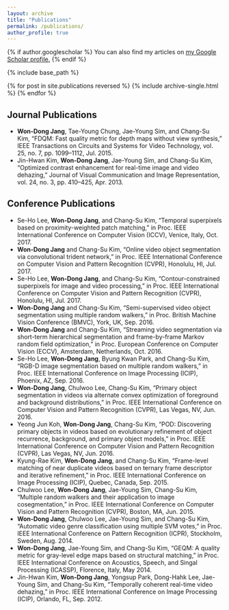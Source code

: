 ```yaml
---
layout: archive
title: "Publications"
permalink: /publications/
author_profile: true
---
```


{% if author.googlescholar %}
  You can also find my articles on <u><a href="{{author.googlescholar}}">my Google Scholar profile</a>.</u>
{% endif %}

{% include base_path %}

{% for post in site.publications reversed %}
  {% include archive-single.html %}
{% endfor %}



Journal Publications
------
* **Won-Dong Jang**, Tae-Young Chung, Jae-Young Sim, and Chang-Su Kim, “FDQM: Fast quality metric for depth maps without view synthesis,” IEEE Transactions on Circuits and Systems for Video Technology, vol. 25, no. 7, pp. 1099–1112, Jul. 2015.
* Jin-Hwan Kim, **Won-Dong Jang**, Jae-Young Sim, and Chang-Su Kim, “Optimized contrast enhancement for real-time image and video dehazing,” Journal of Visual Communication and Image Representation, vol. 24, no. 3, pp. 410–425, Apr. 2013.

Conference Publications
------
* Se-Ho Lee, **Won-Dong Jang**, and Chang-Su Kim, “Temporal superpixels based on proximity-weighted patch matching,” in Proc. IEEE International Conference on Computer Vision (ICCV), Venice, Italy, Oct. 2017. 
* **Won-Dong Jang** and Chang-Su Kim, “Online video object segmentation via convolutional trident network,” in Proc. IEEE International Conference on Computer Vision and Pattern Recognition (CVPR), Honolulu, HI, Jul. 2017.
* Se-Ho Lee, **Won-Dong Jang**, and Chang-Su Kim, “Contour-constrained superpixels for image and video processing,” in Proc. IEEE International Conference on Computer Vision and Pattern Recognition (CVPR), Honolulu, HI, Jul. 2017.
* **Won-Dong Jang** and Chang-Su Kim, “Semi-supervised video object segmentation using multiple random walkers,” in Proc. British Machine Vision Conference (BMVC), York, UK, Sep. 2016.
* **Won-Dong Jang** and Chang-Su Kim, “Streaming video segmentation via short-term hierarchical segmentation and frame-by-frame Markov random field optimization,” in Proc. European Conference on Computer Vision (ECCV), Amsterdam, Netherlands, Oct. 2016.
* Se-Ho Lee, **Won-Dong Jang**, Byung Kwan Park, and Chang-Su Kim, “RGB-D image segmentation based on multiple random walkers,” in Proc. IEEE International Conference on Image Processing (ICIP), Phoenix, AZ, Sep. 2016. 
* **Won-Dong Jang**, Chulwoo Lee, Chang-Su Kim, “Primary object segmentation in videos via alternate convex optimization of foreground and background distributions,” in Proc. IEEE International Conference on Computer Vision and Pattern Recognition (CVPR), Las Vegas, NV, Jun. 2016.
* Yeong Jun Koh, **Won-Dong Jang**, Chang-Su Kim, “POD: Discovering primary objects in videos based on evolutionary refinement of object recurrence, background, and primary object models,” in Proc. IEEE International Conference on Computer Vision and Pattern Recognition (CVPR), Las Vegas, NV, Jun. 2016.
* Kyung-Rae Kim, **Won-Dong Jang**, and Chang-Su Kim, “Frame-level matching of near duplicate videos based on ternary frame descriptor and iterative refinement,” in Proc. IEEE International Conference on Image Processing (ICIP), Quebec, Canada, Sep. 2015.
* Chulwoo Lee, **Won-Dong Jang**, Jae-Young Sim, Chang-Su Kim, “Multiple random walkers and their application to image cosegmentation,” in Proc. IEEE International Conference on Computer Vision and Pattern Recognition (CVPR), Boston, MA, Jun. 2015.
* **Won-Dong Jang**, Chulwoo Lee, Jae-Young Sim, and Chang-Su Kim, “Automatic video genre classification using multiple SVM votes,” in Proc. IEEE International Conference on Pattern Recognition (ICPR), Stockholm, Sweden, Aug. 2014.
* **Won-Dong Jang**, Jae-Young Sim, and Chang-Su Kim, “GEQM: A quality metric for gray-level edge maps based on structural matching,” in Proc. IEEE International Conference on Acoustics, Speech, and Singal Processing (ICASSP), Florence, Italy, May 2014.
* Jin-Hwan Kim, **Won-Dong Jang**, Yongsup Park, Dong-Hahk Lee, Jae-Young Sim, and Chang-Su Kim, “Temporally coherent real-time video dehazing,” in Proc. IEEE International Conference on Image Processing (ICIP), Orlando, FL, Sep. 2012.
